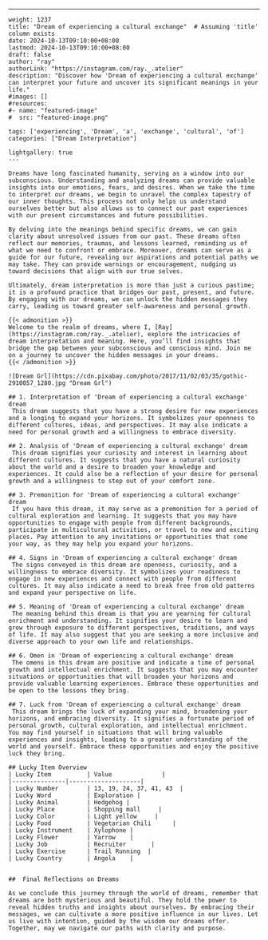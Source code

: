 ---
    weight: 1237
    title: "Dream of experiencing a cultural exchange"  # Assuming 'title' column exists
    date: 2024-10-13T09:10:00+08:00
    lastmod: 2024-10-13T09:10:00+08:00
    draft: false
    author: "ray"
    authorLink: "https://instagram.com/ray._.atelier"
    description: "Discover how 'Dream of experiencing a cultural exchange' can interpret your future and uncover its significant meanings in your life."
    #images: []
    #resources:
    #- name: "featured-image"
    #  src: "featured-image.png"
    
    tags: ['experiencing', 'Dream', 'a', 'exchange', 'cultural', 'of']
    categories: ["Dream Interpretation"]
    
    lightgallery: true
    ---
    
    Dreams have long fascinated humanity, serving as a window into our subconscious. Understanding and analyzing dreams can provide valuable insights into our emotions, fears, and desires. When we take the time to interpret our dreams, we begin to unravel the complex tapestry of our inner thoughts. This process not only helps us understand ourselves better but also allows us to connect our past experiences with our present circumstances and future possibilities.
    
    By delving into the meanings behind specific dreams, we can gain clarity about unresolved issues from our past. These dreams often reflect our memories, traumas, and lessons learned, reminding us of what we need to confront or embrace. Moreover, dreams can serve as a guide for our future, revealing our aspirations and potential paths we may take. They can provide warnings or encouragement, nudging us toward decisions that align with our true selves.
    
    Ultimately, dream interpretation is more than just a curious pastime; it is a profound practice that bridges our past, present, and future. By engaging with our dreams, we can unlock the hidden messages they carry, leading us toward greater self-awareness and personal growth.
    
    {{< admonition >}}
    Welcome to the realm of dreams, where I, [Ray](https://instagram.com/ray._.atelier), explore the intricacies of dream interpretation and meaning. Here, you’ll find insights that bridge the gap between your subconscious and conscious mind. Join me on a journey to uncover the hidden messages in your dreams.
    {{< /admonition >}}
    
    ![Dream Grl](https://cdn.pixabay.com/photo/2017/11/02/03/35/gothic-2910057_1280.jpg "Dream Grl")
    
    ## 1. Interpretation of 'Dream of experiencing a cultural exchange' dream
     This dream suggests that you have a strong desire for new experiences and a longing to expand your horizons. It symbolizes your openness to different cultures, ideas, and perspectives. It may also indicate a need for personal growth and a willingness to embrace diversity.
    
    ## 2. Analysis of 'Dream of experiencing a cultural exchange' dream
     This dream signifies your curiosity and interest in learning about different cultures. It suggests that you have a natural curiosity about the world and a desire to broaden your knowledge and experiences. It could also be a reflection of your desire for personal growth and a willingness to step out of your comfort zone.
    
    ## 3. Premonition for 'Dream of experiencing a cultural exchange' dream
     If you have this dream, it may serve as a premonition for a period of cultural exploration and learning. It suggests that you may have opportunities to engage with people from different backgrounds, participate in multicultural activities, or travel to new and exciting places. Pay attention to any invitations or opportunities that come your way, as they may help you expand your horizons.
    
    ## 4. Signs in 'Dream of experiencing a cultural exchange' dream
     The signs conveyed in this dream are openness, curiosity, and a willingness to embrace diversity. It symbolizes your readiness to engage in new experiences and connect with people from different cultures. It may also indicate a need to break free from old patterns and expand your perspective on life.
    
    ## 5. Meaning of 'Dream of experiencing a cultural exchange' dream
     The meaning behind this dream is that you are yearning for cultural enrichment and understanding. It signifies your desire to learn and grow through exposure to different perspectives, traditions, and ways of life. It may also suggest that you are seeking a more inclusive and diverse approach to your own life and relationships.
    
    ## 6. Omen in 'Dream of experiencing a cultural exchange' dream
     The omens in this dream are positive and indicate a time of personal growth and intellectual enrichment. It suggests that you may encounter situations or opportunities that will broaden your horizons and provide valuable learning experiences. Embrace these opportunities and be open to the lessons they bring.
    
    ## 7. Luck from 'Dream of experiencing a cultural exchange' dream
     This dream brings the luck of expanding your mind, broadening your horizons, and embracing diversity. It signifies a fortunate period of personal growth, cultural exploration, and intellectual enrichment. You may find yourself in situations that will bring valuable experiences and insights, leading to a greater understanding of the world and yourself. Embrace these opportunities and enjoy the positive luck they bring.
    
    ## Lucky Item Overview
    | Lucky Item          | Value              |
    |---------------|--------------------|
    | Lucky Number        | 13, 19, 24, 37, 41, 43  |
    | Lucky Word          | Exploration |
    | Lucky Animal        | Hedgehog |
    | Lucky Place         | Shopping mall     |
    | Lucky Color         | Light yellow     |
    | Lucky Food          | Vegetarian Chili      |
    | Lucky Instrument    | Xylophone |
    | Lucky Flower        | Yarrow    |
    | Lucky Job           | Recruiter       |
    | Lucky Exercise      | Trail Running  |
    | Lucky Country       | Angola    |
    
    
    ##  Final Reflections on Dreams
    
    As we conclude this journey through the world of dreams, remember that dreams are both mysterious and beautiful. They hold the power to reveal hidden truths and insights about ourselves. By embracing their messages, we can cultivate a more positive influence in our lives. Let us live with intention, guided by the wisdom our dreams offer. Together, may we navigate our paths with clarity and purpose.
    